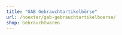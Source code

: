 ```yaml
---
title: "GAB Gebrauchtartikelbörse"
url: /hoexter/gab-gebrauchtartikelboerse/
shop: Gebrauchtwaren
---
```

